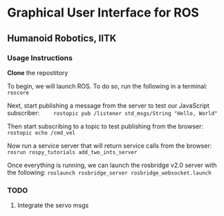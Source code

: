 # Graphical User Interface for ROS
## Humanoid Robotics, IITK
### Usage Instructions

__Clone__ the repostitory

To begin, we will launch ROS. To do so, run the following in a terminal:
   ` roscore`
   
Next, start publishing a message from the server to test our JavaScript subscriber:
`    rostopic pub /listener std_msgs/String "Hello, World"`

Then start subscribing to a topic to test publishing from the browser:
`    rostopic echo /cmd_vel`

Now run a service server that will return service calls from the browser:
   ` rosrun rospy_tutorials add_two_ints_server`

Once everything is running, we can launch the rosbridge v2.0 server with the following:
    `roslaunch rosbridge_server rosbridge_websocket.launch`
### TODO
1. Integrate the servo msgs
